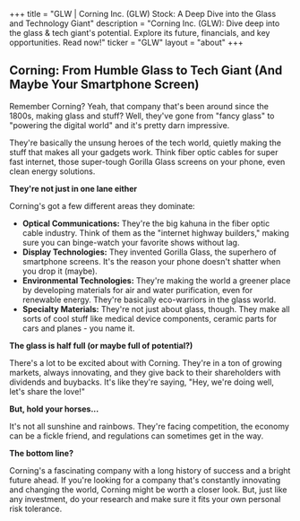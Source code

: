 +++
title = "GLW |  Corning Inc. (GLW) Stock: A Deep Dive into the Glass and Technology Giant"
description = "Corning Inc. (GLW): Dive deep into the glass & tech giant's potential. Explore its future, financials, and key opportunities. Read now!"
ticker = "GLW"
layout = "about"
+++

        


## Corning: From Humble Glass to Tech Giant (And Maybe Your Smartphone Screen)

Remember Corning? Yeah, that company that's been around since the 1800s, making glass and stuff? Well, they've gone from "fancy glass" to "powering the digital world" and it's pretty darn impressive.  

They're basically the unsung heroes of the tech world, quietly making the stuff that makes all your gadgets work.  Think fiber optic cables for super fast internet,  those super-tough Gorilla Glass screens on your phone, even clean energy solutions.  

**They're not just in one lane either**

Corning's got a few different areas they dominate:

* **Optical Communications:** They're the big kahuna in the fiber optic cable industry.  Think of them as the "internet highway builders," making sure you can binge-watch your favorite shows without lag.
* **Display Technologies:**  They invented Gorilla Glass, the superhero of smartphone screens.  It's the reason your phone doesn't shatter when you drop it (maybe). 
* **Environmental Technologies:** They're making the world a greener place by developing materials for air and water purification, even for renewable energy.  They're basically eco-warriors in the glass world.
* **Specialty Materials:**  They're not just about glass, though.  They make all sorts of cool stuff like medical device components, ceramic parts for cars and planes - you name it. 

**The glass is half full (or maybe full of potential?)**

There's a lot to be excited about with Corning. They're in a ton of growing markets, always innovating, and they give back to their shareholders with dividends and buybacks. It's like they're saying, "Hey, we're doing well, let's share the love!"

**But, hold your horses...**

It's not all sunshine and rainbows.  They're facing competition, the economy can be a fickle friend, and regulations can sometimes get in the way.  

**The bottom line?**

Corning's a fascinating company with a long history of success and a bright future ahead.  If you're looking for a company that's constantly innovating and changing the world, Corning might be worth a closer look.  But, just like any investment, do your research and make sure it fits your own personal risk tolerance. 

        